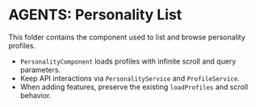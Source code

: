 # AGENTS: Personality List

This folder contains the component used to list and browse personality profiles.

- `PersonalityComponent` loads profiles with infinite scroll and query parameters.
- Keep API interactions via `PersonalityService` and `ProfileService`.
- When adding features, preserve the existing `loadProfiles` and scroll behavior.
